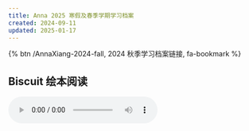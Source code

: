 ```yaml
---
title: Anna 2025 寒假及春季学期学习档案
created: 2024-09-11
updated: 2025-01-17
---
```


{% btn /AnnaXiang-2024-fall, 2024 秋季学习档案链接, fa-bookmark %}

## Biscuit 绘本阅读

<audio controls>
  <source src="https://mini-elephant-1318622621.cos.ap-chongqing.myqcloud.com/english/Biscuit.mp3" type="audio/mp3">
</audio>

<script src="https://acrobatservices.adobe.com/view-sdk/viewer.js"></script>
<script type="text/javascript">
	document.addEventListener("adobe_dc_view_sdk.ready", function(){ 
		var adobeDCView = new AdobeDC.View({clientId: "f16cb4016d094ec1a85759fcc14b4224"});
		adobeDCView.previewFile({
			content:{location: {url: "https://mini-elephant-1318622621.cos.ap-chongqing.myqcloud.com/english/Biscuit.pdf"}},
			metaData:{fileName: "Biscuit.pdf"}
		}, {embedMode: "LIGHT_BOX"});
	});
</script>

<div id="adobe-dc-view" style="width: 100%;"></div>
<script src="https://acrobatservices.adobe.com/view-sdk/viewer.js"></script>
<script type="text/javascript">
	document.addEventListener("adobe_dc_view_sdk.ready", function(){ 
		var adobeDCView = new AdobeDC.View({clientId: "f16cb4016d094ec1a85759fcc14b4224", divId: "adobe-dc-view"});
		adobeDCView.previewFile({
			content:{location: {url: "https://mini-elephant-1318622621.cos.ap-chongqing.myqcloud.com/english/Biscuit.pdf"}},
			metaData:{fileName: "Biscuit.pdf"}
		}, {embedMode: "SIZED_CONTAINER"});
	});
</script>